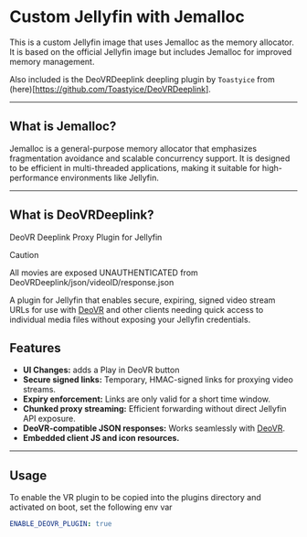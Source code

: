 # Custom Jellyfin with Jemalloc

This is a custom Jellyfin image that uses Jemalloc as the memory allocator. It is based on the official Jellyfin image but includes Jemalloc for improved memory management.

Also included is the DeoVRDeeplink deepling plugin by `Toastyice` from (here)[https://github.com/Toastyice/DeoVRDeeplink].

---

## What is Jemalloc?
Jemalloc is a general-purpose memory allocator that emphasizes fragmentation avoidance and scalable concurrency support.
It is designed to be efficient in multi-threaded applications, making it suitable for high-performance environments like Jellyfin.

---

## What is DeoVRDeeplink?

DeoVR Deeplink Proxy Plugin for Jellyfin

> [!CAUTION]
> All movies are exposed UNAUTHENTICATED from DeoVRDeeplink/json/videoID/response.json

A plugin for Jellyfin that enables secure, expiring, signed video stream URLs for use with [DeoVR](https://deovr.com/) and other clients needing quick access to individual media files without exposing your Jellyfin credentials.

## Features
- **UI Changes:** adds a Play in DeoVR button
- **Secure signed links:** Temporary, HMAC-signed links for proxying video streams.
- **Expiry enforcement:** Links are only valid for a short time window.
- **Chunked proxy streaming:** Efficient forwarding without direct Jellyfin API exposure.
- **DeoVR-compatible JSON responses:** Works seamlessly with [DeoVR](https://deovr.com/).
- **Embedded client JS and icon resources.**

---

## Usage
To enable the VR plugin to be copied into the plugins directory and activated on boot, set the following env var
```yaml
ENABLE_DEOVR_PLUGIN: true
```